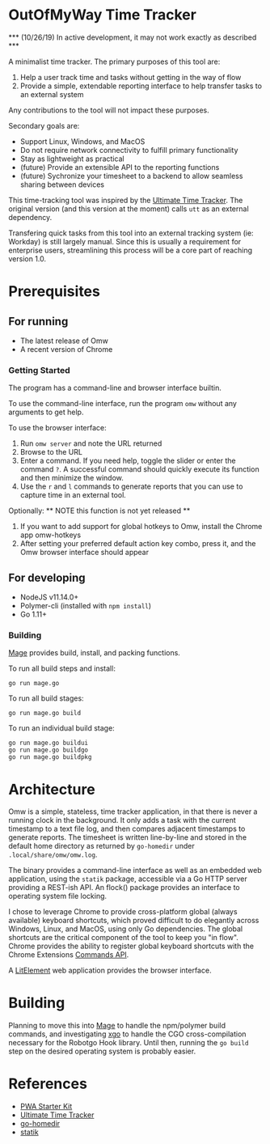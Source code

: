 # OutOfMyWay Time Tracker

*** (10/26/19) In active development, it may not work exactly as described ***

A minimalist time tracker.  The primary purposes of this tool are:

1. Help a user track time and tasks without getting in the way of flow
2. Provide a simple, extendable reporting interface to help transfer tasks to an external system

Any contributions to the tool will not impact these purposes.

Secondary goals are:

* Support Linux, Windows, and MacOS
* Do not require network connectivity to fulfill primary functionality
* Stay as lightweight as practical
* (future) Provide an extensible API to the reporting functions
* (future) Sychronize your timesheet to a backend to allow seamless sharing between devices

This time-tracking tool was inspired by the [Ultimate Time Tracker](https://github.com/larose/utt).  The original version (and this version at the moment) calls `utt` as an external dependency.

Transfering quick tasks from this tool into an external tracking system (ie: Workday) is still largely manual. Since this is usually a requirement for enterprise users, streamlining this process will be a core part of reaching version 1.0.

# Prerequisites

## For running

* The latest release of Omw
* A recent version of Chrome

### Getting Started

The program has a command-line and browser interface builtin.

To use the command-line interface, run the program `omw` without any arguments to get help.

To use the browser interface:

1. Run `omw server` and note the URL returned
2. Browse to the URL
3. Enter a command.  If you need help, toggle the slider or enter the command `?`. A successful command should quickly execute its function and then minimize the window.
4. Use the `r` and `l` commands to generate reports that you can use to capture time in an external tool.

Optionally:
** NOTE this function is not yet released **

1. If you want to add support for global hotkeys to Omw, install the Chrome app omw-hotkeys
2. After setting your preferred default action key combo, press it, and the Omw browser interface should appear

## For developing

* NodeJS v11.14.0+
* Polymer-cli (installed with `npm install`)
* Go 1.11+

### Building

[Mage](https://magefile.org) provides build, install, and packing functions.

To run all build steps and install:

`go run mage.go`

To run all build stages:

`go run mage.go build`

To run an individual build stage:

```
go run mage.go buildui
go run mage.go buildgo
go run mage.go buildpkg
```

# Architecture

Omw is a simple, stateless, time tracker application, in that there is never a running clock in the background.  It only adds a task with the current timestamp to a text file log, and then compares adjacent timestamps to generate reports.  The timesheet is written line-by-line and stored in the default home directory as returned by `go-homedir` under `.local/share/omw/omw.log`.

The binary provides a command-line interface as well as an embedded web application, using the `statik` package, accessible via a Go HTTP server providing a REST-ish API.  An flock() package provides an interface to operating system file locking.

I chose to leverage Chrome to provide cross-platform global (always available) keyboard shortcuts, which proved difficult to do elegantly across Windows, Linux, and MacOS, using only Go dependencies. The global shortcuts are the critical component of the tool to keep you "in flow".  Chrome provides the ability to register global keyboard shortcuts with the Chrome Extensions [Commands API](https://developer.chrome.com/extensions/commands). 

A [LitElement](https://lit-element.polymer-project.org/) web application provides the browser interface.

# Building

Planning to move this into [Mage](https://github.com/magefile/mage) to handle the npm/polymer build commands, and investigating [xgo](https://github.com/karalabe/xgo) to handle the CGO cross-compilation necessary for the Robotgo Hook library.  Until then, running the `go build` step on the desired operating system is probably easier.

# References

* [PWA Starter Kit](https://github.com/Polymer/pwa-starter-kit)
* [Ultimate Time Tracker](https://github.com/larose/utt)
* [go-homedir](https://github.com/mitchellh/go-homedir)
* [statik](https://github.com/rakyll/statik)
